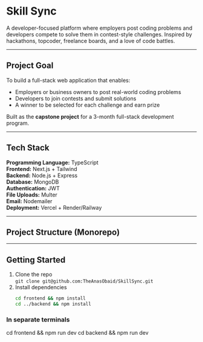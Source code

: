 # Skill Sync

A developer-focused platform where employers post coding problems and developers compete to solve them in contest-style challenges. Inspired by hackathons, topcoder, freelance boards, and a love of code battles.

---

## Project Goal

To build a full-stack web application that enables:

- Employers or business owners to post real-world coding problems
- Developers to join contests and submit solutions
- A winner to be selected for each challenge and earn prize

Built as the **capstone project** for a 3-month full-stack development program.

---

## Tech Stack

**Programming Language:** TypeScript  
**Frontend:** Next.js + Tailwind  
**Backend:** Node.js + Express  
**Database:** MongoDB  
**Authentication:** JWT  
**File Uploads:** Multer  
**Email:** Nodemailer  
**Deployment:** Vercel + Render/Railway

---

## Project Structure (Monorepo)

---

## Getting Started

1. Clone the repo  
   `git clone git@github.com:TheAnasObaid/SkillSync.git`
2. Install dependencies
   ```bash
   cd frontend && npm install
   cd ../backend && npm install
   ```

### In separate terminals

cd frontend && npm run dev
cd backend && npm run dev
